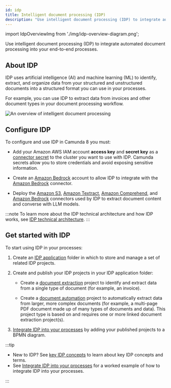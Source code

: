 ```yaml
---
id: idp
title: Intelligent document processing (IDP)
description: "Use intelligent document processing (IDP) to integrate automated document processing into your end-to-end processes."
---
```


import IdpOverviewImg from './img/idp-overview-diagram.png';

Use intelligent document processing (IDP) to integrate automated document processing into your end-to-end processes.

## About IDP

IDP uses artificial intelligence (AI) and machine learning (ML) to identify, extract, and organize data from your structured and unstructured documents into a structured format you can use in your processes.

For example, you can use IDP to extract data from invoices and other document types in your document processing workflow.

<img src={IdpOverviewImg} alt="An overview of intelligent document processing" />

## Configure IDP

To configure and use IDP in Camunda 8 you must:

- Add your Amazon AWS IAM account **access key** and **secret key** as a [connector secret](/components/console/manage-clusters/manage-secrets.md) to the cluster you want to use with IDP. Camunda secrets allow you to store credentials and avoid exposing sensitive information.

- Create an [Amazon Bedrock](https://aws.amazon.com/bedrock/) account to allow IDP to integrate with the [Amazon Bedrock](/components/connectors/out-of-the-box-connectors/amazon-bedrock.md) connector.

- Deploy the [Amazon S3](/components/connectors/out-of-the-box-connectors/amazon-s3.md), [Amazon Textract](/components/connectors/out-of-the-box-connectors/amazon-textract.md), [Amazon Comprehend](/components/connectors/out-of-the-box-connectors/amazon-comprehend.md), and [Amazon Bedrock](/components/connectors/out-of-the-box-connectors/amazon-bedrock.md) connectors used by IDP to extract document content and converse with LLM models.

:::note
To learn more about the IDP technical architecture and how IDP works, see [IDP technical architecture](idp/idp-reference.md#technical-architecture).
:::

## Get started with IDP

To start using IDP in your processes:

1. Create an [IDP application](idp/idp-applications.md) folder in which to store and manage a set of related IDP projects.

1. Create and publish your IDP projects in your IDP application folder:

   - Create a [document extraction](idp/idp-document-extraction.md) project to identify and extract data from a single type of document (for example, an invoice).

   - Create a [document automation](idp/idp-document-automation.md) project to automatically extract data from larger, more complex documents (for example, a multi-page PDF document made up of many types of documents and data). This project type is based on and requires one or more linked document extraction project(s).

1. [Integrate IDP into your processes](idp/idp-integrate.md) by adding your published projects to a BPMN diagram.

:::tip

- New to IDP? See [key IDP concepts](idp/idp-key-concepts.md) to learn about key IDP concepts and terms.
- See [Integrate IDP into your processes](idp/idp-integrate.md) for a worked example of how to integrate IDP into your processes.

:::
